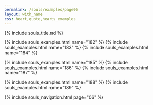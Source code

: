 ```yaml
---
permalink: /souls/examples/page06
layout: with_name
css: heart,quote,hearts_examples
---
```


{% include souls_title.md %}

{% include souls_examples.html name="182" %}
{% include souls_examples.html name="183" %}
{% include souls_examples.html name="184" %}

{% include souls_examples.html name="185" %}
{% include souls_examples.html name="186" %}
{% include souls_examples.html name="187" %}

{% include souls_examples.html name="188" %}
{% include souls_examples.html name="189" %}


{% include souls_navigation.html page="06" %}
